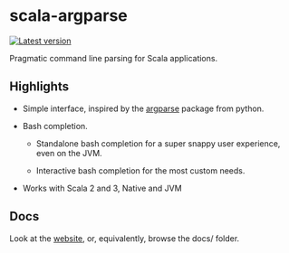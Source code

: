 # scala-argparse

[![Latest version][scaladex-badge]][scaladex-link]

[scaladex-badge]: https://index.scala-lang.org/jodersky/scala-argparse/argparse/latest-by-scala-version.svg
[scaladex-link]: https://index.scala-lang.org/jodersky/scala-argparse/argparse

Pragmatic command line parsing for Scala applications.

## Highlights

- Simple interface, inspired by the
  [argparse](https://docs.python.org/3/library/argparse.html) package from
  python.

- Bash completion.

  - Standalone bash completion for a super snappy user experience, even on the
    JVM.

  - Interactive bash completion for the most custom needs.

- Works with Scala 2 and 3, Native and JVM

## Docs

Look at the [website](https://jodersky.github.io/scala-argparse), or,
equivalently, browse the docs/ folder.
